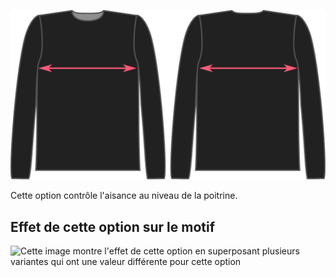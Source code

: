 ![L'aisance poitrine pour Brian](./chestease.svg)

Cette option contrôle l'aisance au niveau de la poitrine.

## Effet de cette option sur le motif

![Cette image montre l'effet de cette option en superposant plusieurs variantes qui ont une valeur différente pour cette option](hugo\_chestease\_sample.svg "Effet de cette option sur le motif")
